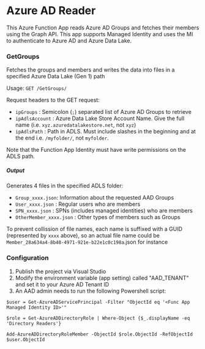 ﻿# Azure AD Reader
This Azure Function App reads Azure AD Groups and fetches their members using the Graph API. This app supports Managed Identity and uses the MI to authenticate to Azure AD and Azure Data Lake. 

### GetGroups

Fetches the groups and members and writes the data into files in a specified Azure Data Lake (Gen 1) path

Usage: `GET /GetGroups/`

Request headers to the GET request:
* `ipGroups` : Semicolon (`;`) separated list of Azure AD Groups to retrieve
* `ipAdlsAccount` : Azure Data Lake Store Account Name. Give the full name (i.e. `xyz.azuredatalakestore.net`, not `xyz`)
* `ipAdlsPath` : Path in ADLS. Must include slashes in the beginning and at the end i.e. `/myfolder/`, not `myfolder`.

Note that the Function App Identity must have write permissions on the ADLS path. 

##### Output
Generates 4 files in the specified ADLS folder:
* `Group_xxxx.json`: Information about the requested AAD Groups
* `User_xxxx.json` : Regular users who are members
* `SPN_xxxx.json` : SPNs (includes managed identities) who are members
* `OtherMember_xxxx.json` : Other types of members such as Groups

To prevent collission of file names, each name is suffixed with a GUID (represented by `xxxx` above), so an actual file name could be `Member_28a634a4-8b48-4971-921e-b22e1c0c198a`.json for instance

### Configuration

1. Publish the project via Visual Studio
2. Modify the environment variable (app setting) called "AAD_TENANT" and set it to your Azure AD Tenant ID
3. An AAD admin needs to run the following Powershell script:

`$user = Get-AzureADServicePrincipal -Filter "ObjectId eq '<Func App Managed Identity ID>'"`

`$role = Get-AzureADDirectoryRole | Where-Object {$_.displayName -eq 'Directory Readers'}`

`Add-AzureADDirectoryRoleMember -ObjectId $role.ObjectId -RefObjectId $user.ObjectId`

